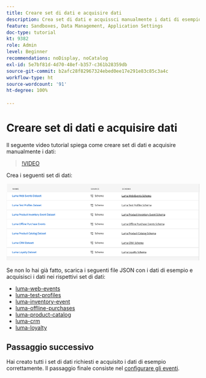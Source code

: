 ```yaml
---
title: Creare set di dati e acquisire dati
description: Crea set di dati e acquissci manualmente i dati di esempio.
feature: Sandboxes, Data Management, Application Settings
doc-type: tutorial
kt: 9382
role: Admin
level: Beginner
recommendations: noDisplay, noCatalog
exl-id: 5e7bf81d-4d70-48ef-b357-c361b28359db
source-git-commit: b2afc28f82967324ebed0ee17e291e83c85c3a4c
workflow-type: ht
source-wordcount: '91'
ht-degree: 100%

---
```


# Creare set di dati e acquisire dati

Il seguente video tutorial spiega come creare set di dati e acquisire manualmente i dati:

>[!VIDEO](https://video.tv.adobe.com/v/334293?quality=12&learn=on)

Crea i seguenti set di dati:

![Creare set di dati](/help/tutorial-configure-a-training-sandbox/assets/datasets.png)

Se non lo hai già fatto, scarica i seguenti file JSON con i dati di esempio e acquisisci i dati nei rispettivi set di dati:

* [luma-web-events](/help/tutorial-configure-a-training-sandbox/assets/luma-data/luma-web-events.json)
* [luma-test-profiles](/help/tutorial-configure-a-training-sandbox/assets/luma-data/luma-test-profiles.json)
* [luma-inventory-event](/help/tutorial-configure-a-training-sandbox/assets/luma-data/luma-inventory-events.json)
* [luma-offline-purchases](/help/tutorial-configure-a-training-sandbox/assets/luma-data/luma-offline-purchases.json)
* [luma-product-catalog](/help/tutorial-configure-a-training-sandbox/assets/luma-data/luma-product-catalog.json)
* [luma-crm](/help/tutorial-configure-a-training-sandbox/assets/luma-data/luma-crm.json)
* [luma-loyalty](/help/tutorial-configure-a-training-sandbox/assets/luma-data/luma-loyalty.json)


## Passaggio successivo

Hai creato tutti i set di dati richiesti e acquisito i dati di esempio correttamente. Il passaggio finale consiste nel [configurare gli eventi](/help/tutorial-configure-a-training-sandbox/configure-events.md).
